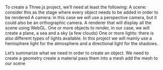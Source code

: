 To create a Three.js project, we’ll need at least the following:
A scene: consider this as the stage where every object needs to be added in order to be rendered
A camera: in this case we will use a perspective camera, but it could also be an orthographic camera.
A renderer that will display all the scene using WebGL.
One or more objects to render, in our case, we will create a plane, a sea and a sky (a few clouds)
One or more lights: there is also different types of lights available. In this project we will mainly use a hemisphere light for the atmosphere and a directional light for the shadows.

Let’s summarize what we need in order to create an object. We need to
create a geometry
create a material
pass them into a mesh
add the mesh to our scene

